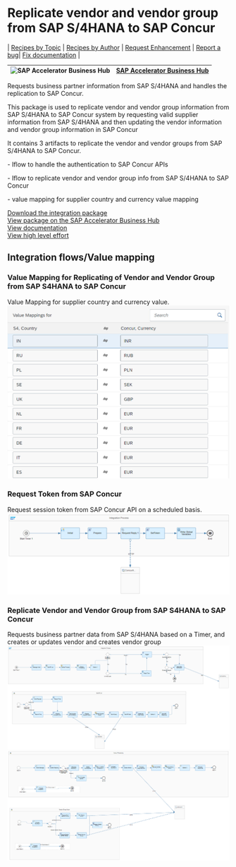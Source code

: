 # Replicate vendor and vendor group from SAP S/4HANA to SAP Concur 

\| [Recipes by Topic](../../readme.md ) \| [Recipes by Author](../../author.md ) \| [Request Enhancement](https://github.com/SAP-samples/cloud-integration-flow/issues/new?assignees=&labels=Recipe%20Fix,enhancement&template=recipe-request.md&title=Improve%20Replicate%20vendor%20and%20vendor%20group%20from%20SAP%20S/4HANA%20to%20SAP%20Concur) \| [Report a bug](https://github.com/SAP-samples/cloud-integration-flow/issues/new?assignees=&labels=Recipe%20Fix,bug&template=bug_report.md&title=Issue%20with%20Replicate%20vendor%20and%20vendor%20group%20from%20SAP%20S/4HANA%20to%20SAP%20Concur)\| [Fix documentation](https://github.com/SAP-samples/cloud-integration-flow/issues/new?assignees=&labels=Recipe%20Fix,documentation&template=bug_report.md&title=Docu%20fix%20Replicate%20vendor%20and%20vendor%20group%20from%20SAP%20S/4HANA%20to%20SAP%20Concur) \| 

 ![SAP Accelerator Business Hub](https://github.com/SAPAPIBusinessHub.png?size=50 ) | [SAP Accelerator Business Hub](https://api.sap.com/allcommunity) | 
 ----|----| 

Requests business partner information from SAP S/4HANA and handles the replication to SAP Concur.

<p>This package is used to replicate vendor and vendor group information from SAP S/4HANA to SAP Concur system by requesting valid supplier information from SAP S/4HANA and then updating the vendor information and vendor group information in SAP Concur</p>
<p>It contains 3 artifacts to replicate the vendor and vendor groups from SAP S/4HANA to SAP Concur.</p>
<p>-&nbsp;Iflow to handle the authentication to SAP Concur APIs</p>
<p>- Iflow to replicate vendor and vendor group info from SAP S/4HANA to SAP Concur</p>
<p>- value mapping for supplier country and currency value mapping&nbsp;</p>

[Download the integration package](ReplicatevendorandvendorgroupfromSAPS_4HANAtoSAPConcur.zip)\
[View package on the SAP Accelerator Business Hub](https://api.sap.com/package/ReplicatevendorandvendorgroupfromSAPS4HANAtoSAPConcur)\
[View documentation](ConfigurationGuide_replicatevendorandvendorgroupfromsaps4hanatosapconcur.pdf)\
[View high level effort](effort.md)
## Integration flows/Value mapping
### Value Mapping for Replicating of Vendor and Vendor Group from SAP S4HANA to SAP Concur 
Value Mapping for supplier country and currency value. \
 ![input-image](Value_Mapping_for_replication_of_Vendor_and_Vendor_Group_from_SAP_S4HANA_to_SAP_Concur.jpg)
### Request Token from SAP Concur 
Request session token from SAP Concur API on a scheduled basis. \
 ![input-image](Get_Concur_Token.png)
### Replicate Vendor and Vendor Group from SAP S4HANA to SAP Concur 
Requests business partner data from SAP S/4HANA based on a Timer, and creates or updates vendor and creates vendor group \
 ![input-image](Vendor-and-Vendor-Gourp-Replicate-to-Concur-Main.png)\
 ![input-image](Vendor-and-Vendor-Gourp-Replicate-to-Concur-Concur.png)